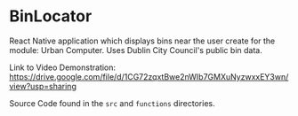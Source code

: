 # BinLocator
React Native application which displays bins near the user create for the module: Urban Computer. Uses Dublin City Council's public bin data.

Link to Video Demonstration: https://drive.google.com/file/d/1CG72zqxtBwe2nWIb7GMXuNyzwxxEY3wn/view?usp=sharing  


Source Code found in the `src` and `functions` directories.
